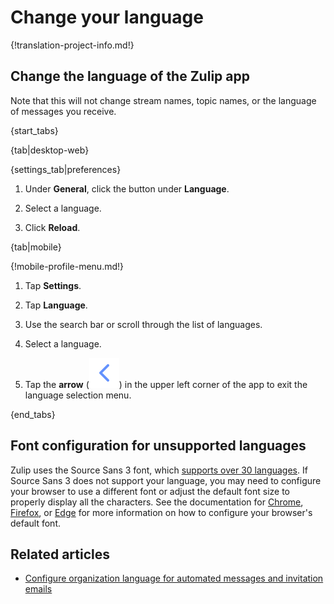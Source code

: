 # Change your language

{!translation-project-info.md!}

## Change the language of the Zulip app

Note that this will not change stream names, topic names, or the language of
messages you receive.

{start_tabs}

{tab|desktop-web}

{settings_tab|preferences}

1. Under **General**, click the button under **Language**.

1. Select a language.

1. Click **Reload**.

{tab|mobile}

{!mobile-profile-menu.md!}

1. Tap **Settings**.

1. Tap **Language**.

1. Use the search bar or scroll through the list of languages.

1. Select a language.

1. Tap the **arrow**
   (<img src="/static/images/help/mobile-chevron-left.svg" alt="back" class="mobile-icon"/>)
   in the upper left corner of the app to exit the language selection menu.

{end_tabs}

## Font configuration for unsupported languages

Zulip uses the Source Sans 3 font, which [supports over 30 languages][adobe-docs].
If Source Sans 3 does not support your language, you may need to configure your
browser to use a different font or adjust the default font size to properly
display all the characters. See the documentation for [Chrome][chrome-docs],
[Firefox][firefox-docs], or [Edge][edge-docs] for more information on how to
configure your browser's default font.

[adobe-docs]: https://fonts.adobe.com/fonts/source-sans-3#details-section
[chrome-docs]: https://support.google.com/chrome/answer/96810
[firefox-docs]: https://support.mozilla.org/en-US/kb/change-fonts-and-colors-websites-use#w_custom-fonts
[edge-docs]: https://support.microsoft.com/en-us/microsoft-edge/increase-default-text-size-in-microsoft-edge-c62f80af-381d-0716-25a3-c4856dd3806c

## Related articles

* [Configure organization language for automated messages and invitation emails][org-lang]

[org-lang]: /help/configure-organization-language
